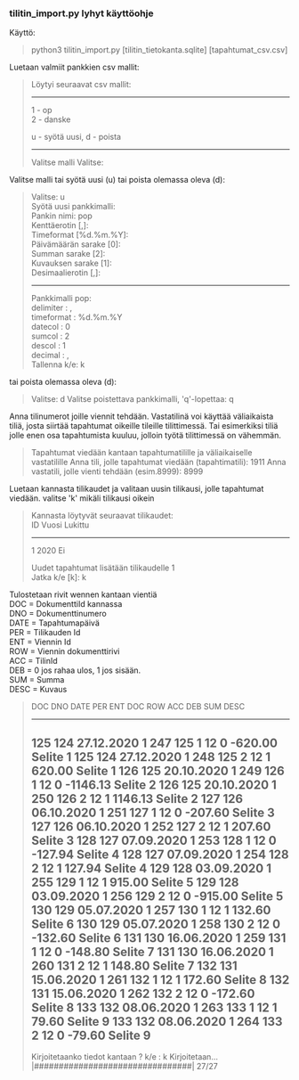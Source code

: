 ### tilitin_import.py lyhyt käyttöohje

Käyttö:

> python3 tilitin_import.py [tilitin_tietokanta.sqlite] [tapahtumat_csv.csv]

Luetaan valmiit pankkien csv mallit:



>Löytyi seuraavat csv mallit: 
> 
>------------------------------ 
>1 - op  
>2 - danske   
>  
>u - syötä uusi, d - poista  
> 
>------------------------------  
>Valitse malli
>Valitse: 


Valitse malli tai syötä uusi (u) tai poista olemassa oleva (d):


>Valitse: u  
>Syötä uusi pankkimalli:  
>Pankin nimi: pop     
>Kenttäerotin [,]:   
>Timeformat [%d.%m.%Y]:     
>Päivämäärän sarake [0]:   
>Summan sarake [2]:      
>Kuvauksen sarake [1]:       
>Desimaalierotin [,]:    
>
> 
> -----------------------     
>Pankkimalli pop:         
>delimiter : ,         
>timeformat : %d.%m.%Y    
>datecol : 0            
>sumcol : 2           
>descol : 1             
>decimal : ,          
>Tallenna k/e: k       


tai poista olemassa oleva (d):


>Valitse: d
>Valitse poistettava pankkimalli, 'q'-lopettaa: q


Anna tilinumerot joille viennit tehdään. Vastatilinä voi käyttää väliaikaista tiliä, 
josta siirtää tapahtumat oikeille tileille tilittimessä. Tai esimerkiksi tiliä jolle enen osa tapahtumista kuuluu, 
jolloin työtä tilittimessä on vähemmän.


>Tapahtumat viedään kantaan tapahtumatilille ja väliaikaiselle vastatilille
>Anna tili, jolle tapahtumat viedään (tapahtimatili): 1911
>Anna vastatili, jolle vienti tehdään (esim.8999): 8999


Luetaan kannasta tilikaudet ja valitaan uusin tilikausi, jolle tapahtumat viedään. valitse 'k' mikäli tilikausi oikein

>
>Kannasta löytyvät seuraavat tilikaudet:   
>ID   Vuosi   Lukittu     
> --  -----   ------- 
> 1   2020    Ei          
>
>Uudet tapahtumat lisätään tilikaudelle 1    
>Jatka k/e [k]: k               


Tulostetaan rivit wennen kantaan vientiä  
DOC = DokumenttiId kannassa  
DNO = Dokumenttinumero  
DATE = Tapahtumapäivä  
PER = Tilikauden Id  
ENT = Viennin Id  
ROW = Viennin dokumenttirivi  
ACC = TilinId  
DEB = 0 jos rahaa ulos, 1 jos sisään.  
SUM = Summa  
DESC = Kuvaus  



> DOC DNO   DATE    PER ENT DOC ROW ACC DEB        SUM  DESC
>
>-----------------------------------------------------------------------------------
> 125 124 27.12.2020   1 247 125   1  12   0    -620.00  Selite 1
> 125 124 27.12.2020   1 248 125   2  12   1     620.00  Selite 1
> 126 125 20.10.2020   1 249 126   1  12   0   -1146.13  Selite 2
> 126 125 20.10.2020   1 250 126   2  12   1    1146.13  Selite 2
> 127 126 06.10.2020   1 251 127   1  12   0    -207.60  Selite 3
> 127 126 06.10.2020   1 252 127   2  12   1     207.60  Selite 3
> 128 127 07.09.2020   1 253 128   1  12   0    -127.94  Selite 4
> 128 127 07.09.2020   1 254 128   2  12   1     127.94  Selite 4
> 129 128 03.09.2020   1 255 129   1  12   1     915.00  Selite 5
> 129 128 03.09.2020   1 256 129   2  12   0    -915.00  Selite 5
> 130 129 05.07.2020   1 257 130   1  12   1     132.60  Selite 6
> 130 129 05.07.2020   1 258 130   2  12   0    -132.60  Selite 6
> 131 130 16.06.2020   1 259 131   1  12   0    -148.80  Selite 7
> 131 130 16.06.2020   1 260 131   2  12   1     148.80  Selite 7
> 132 131 15.06.2020   1 261 132   1  12   1     172.60  Selite 8
> 132 131 15.06.2020   1 262 132   2  12   0    -172.60  Selite 8
> 133 132 08.06.2020   1 263 133   1  12   1      79.60  Selite 9
> 133 132 08.06.2020   1 264 133   2  12   0     -79.60  Selite 9
>-----------------------------------------------------------------------------------
>
>Kirjoitetaanko tiedot kantaan ? k/e : k
>Kirjoitetaan... |################################| 27/27
 

